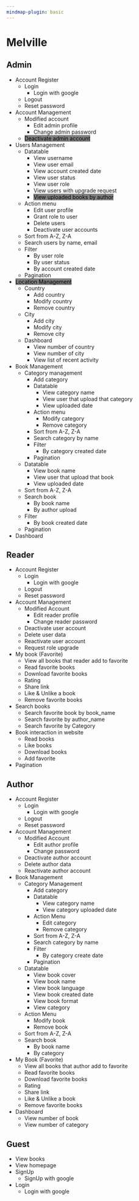 ```yaml
---
mindmap-plugin: basic
---
```


# Melville

## Admin
- Account Register
    - Login
        - Login with google
    - Logout
    - Reset password
- Account Management
    - Modified account
        - Edit admin profile
        - Change admin password
    - <mark style="background: gray;">Deactivate admin account</mark>
- Users Management
    - Datatable
        - View username
        - View user email
        - View account created date
        - View user status
        - View user role
        - View users with upgrade request
        - <mark style="background: gray;">View uploaded books by author</mark>
    - Action menu
        - Edit user profile
        - Grant role to user
        - Delete users
        - Deactivate user accounts
    - Sort from A-Z, Z-A
    - Search users by name, email
    - Filter
        - By user role
        - By user status
        - By account created date
    - Pagination
- <mark style="background: gray;">Location Management</mark>
    - Country
        - Add country
        - Modify country
        - Remove country
    - City
        - Add city
        - Modify city
        - Remove city
    - Dashboard
        - View number of country
        - View number of city
        - View list of recent activity
- Book Management
    - Category management
        - Add category
        - Datatable
            - View category name
            - View user that upload that category
            - View uploaded date
        - Action menu
            - Modify category
            - Remove category
        - Sort from A-Z, Z-A
        - Search category by name
        - Filter
            - By category created date
        - Pagination
    - Datatable
        - View book name
        - View user that upload that book
        - View uploaded date
    - Sort from A-Z, Z-A
    - Search book
        - By book name
        - By author upload
    - Filter
        - By book created date
    - Pagination
- Dashboard

## Reader
- Account Register
    - Login
        - Login with google
    - Logout
    - Reset password
- Account Management
    - Modified Account
        - Edit reader profile
        - Change reader password
    - Deactivate user account
    - Delete user data
    - Reactivate user account
    - Request role upgrade
- My book (Favorite)
    - View all books that reader add to favorite
    - Read favorite books
    - Download favorite books
    - Rating
    - Share link
    - Like & Unlike a book
    - Remove favorite books
- Search books
    - Search favorite book by book_name
    - Search favorite by author_name
    - Search favorite by Category
- Book interaction in website
    - Read books
    - Like books
    - Download books
    - Add favorite
- Pagination

## Author
- Account Register
    - Login
        - Login with google
    - Logout
    - Reset password
- Account Management
    - Modified Account
        - Edit author profile
        - Change password
    - Deactivate author account
    - Delete author data
    - Reactivate author account
- Book Management
    - Category Management
        - Add category
        - Datatable
            - View category name
            - View category uploaded date
        - Action Menu
            - Edit category
            - Remove category
        - Sort from A-Z, Z-A
        - Search category by name
        - Filter
            - By category create date
        - Pagination
    - Datatable
        - View book cover
        - View book name
        - View book language
        - View book created date
        - View book format
        - View category
    - Action Menu
        - Modify book
        - Remove book
    - Sort from A-Z, Z-A
    - Search book
        - By book name
        - By category
- My Book (Favorite)
    - View all books that author add to favorite
    - Read favorite books
    - Download favorite books
    - Rating
    - Share link
    - Like & Unlike a book
    - Remove favorite books
- Dashboard
    - View number of book
    - View number of category

## Guest
- View books
- View homepage
- SignUp
    - SignUp with google
- Login
    - Login with google